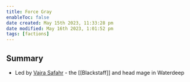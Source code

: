 ```yaml
---
title: Force Gray
enableToc: false
date created: May 15th 2023, 11:33:28 pm
date modified: May 16th 2023, 1:01:52 pm
tags: [factions]
---
```


## Summary
- Led by [Vajra Safahr](Vajra%20Safahr.md) - the [[Blackstaff]] and head mage in Waterdeep
